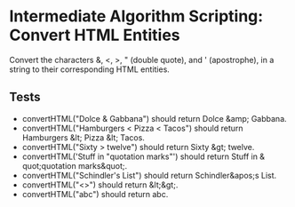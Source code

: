 # Intermediate Algorithm Scripting: Convert HTML Entities

Convert the characters &, <, >, " (double quote), and ' (apostrophe), in a string to their corresponding HTML entities.

## Tests

- convertHTML("Dolce & Gabbana") should return Dolce &​amp; Gabbana.
- convertHTML("Hamburgers < Pizza < Tacos") should return Hamburgers &​lt; Pizza &​lt; Tacos.
- convertHTML("Sixty > twelve") should return Sixty &​gt; twelve.
- convertHTML('Stuff in "quotation marks"') should return Stuff in &​quot;quotation marks&​quot;.
- convertHTML("Schindler's List") should return Schindler&​apos;s List.
- convertHTML("<>") should return &​lt;&​gt;.
- convertHTML("abc") should return abc.